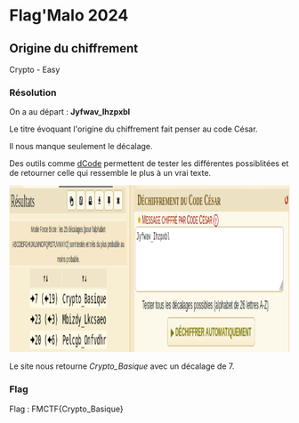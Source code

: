 # Flag'Malo 2024

## Origine du chiffrement

Crypto - Easy

### Résolution

On a au départ : **Jyfwav_Ihzpxbl**

Le titre évoquant l'origine du chiffrement fait penser au code César.

Il nous manque seulement le décalage.

Des outils comme [dCode](https://www.dcode.fr/chiffre-cesar) permettent de tester les différentes possiblitées et de retourner celle qui ressemble le plus à un vrai texte.

<img src="img/dcode.png" alt="dcode" width="auto" height="300">

Le site nous retourne *Crypto_Basique* avec un décalage de 7.

### Flag

Flag : FMCTF{Crypto_Basique}
